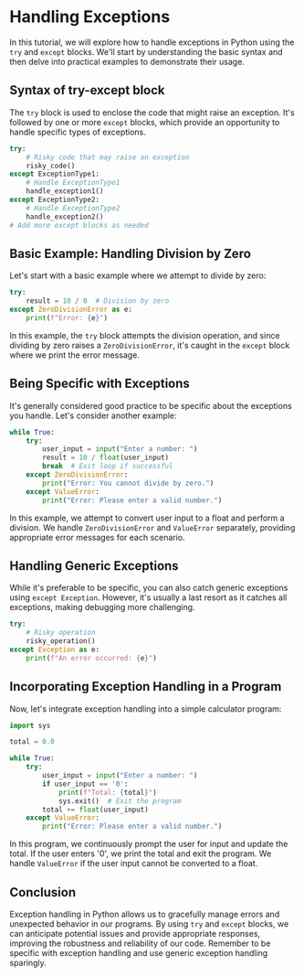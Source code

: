 
# Handling Exceptions

In this tutorial, we will explore how to handle exceptions in Python using the `try` and `except` blocks. We'll start by understanding the basic syntax and then delve into practical examples to demonstrate their usage.

## Syntax of try-except block

The `try` block is used to enclose the code that might raise an exception. It's followed by one or more `except` blocks, which provide an opportunity to handle specific types of exceptions.

```python
try:
    # Risky code that may raise an exception
    risky_code()
except ExceptionType1:
    # Handle ExceptionType1
    handle_exception1()
except ExceptionType2:
    # Handle ExceptionType2
    handle_exception2()
# Add more except blocks as needed
```

## Basic Example: Handling Division by Zero

Let's start with a basic example where we attempt to divide by zero:

```python
try:
    result = 10 / 0  # Division by zero
except ZeroDivisionError as e:
    print(f"Error: {e}")
```

In this example, the `try` block attempts the division operation, and since dividing by zero raises a `ZeroDivisionError`, it's caught in the `except` block where we print the error message.

## Being Specific with Exceptions

It's generally considered good practice to be specific about the exceptions you handle. Let's consider another example:

```python
while True:
    try:
        user_input = input("Enter a number: ")
        result = 10 / float(user_input)
        break  # Exit loop if successful
    except ZeroDivisionError:
        print("Error: You cannot divide by zero.")
    except ValueError:
        print("Error: Please enter a valid number.")
```

In this example, we attempt to convert user input to a float and perform a division. We handle `ZeroDivisionError` and `ValueError` separately, providing appropriate error messages for each scenario.

## Handling Generic Exceptions

While it's preferable to be specific, you can also catch generic exceptions using `except Exception`. However, it's usually a last resort as it catches all exceptions, making debugging more challenging.

```python
try:
    # Risky operation
    risky_operation()
except Exception as e:
    print(f"An error occurred: {e}")
```

## Incorporating Exception Handling in a Program

Now, let's integrate exception handling into a simple calculator program:

```python
import sys

total = 0.0

while True:
    try:
        user_input = input("Enter a number: ")
        if user_input == '0':
            print(f"Total: {total}")
            sys.exit()  # Exit the program
        total += float(user_input)
    except ValueError:
        print("Error: Please enter a valid number.")
```

In this program, we continuously prompt the user for input and update the total. If the user enters '0', we print the total and exit the program. We handle `ValueError` if the user input cannot be converted to a float.

## Conclusion

Exception handling in Python allows us to gracefully manage errors and unexpected behavior in our programs. By using `try` and `except` blocks, we can anticipate potential issues and provide appropriate responses, improving the robustness and reliability of our code. Remember to be specific with exception handling and use generic exception handling sparingly.
